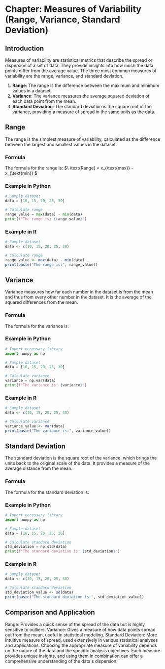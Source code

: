 # Chapter: Measures of Variability (Range, Variance, Standard Deviation)

## Introduction

Measures of variability are statistical metrics that describe the spread or dispersion of a set of data. They provide insights into how much the data points differ from the average value. The three most common measures of variability are the range, variance, and standard deviation.

1. **Range**: The range is the difference between the maximum and minimum values in a dataset.
2. **Variance**: The variance measures the average squared deviation of each data point from the mean.
3. **Standard Deviation**: The standard deviation is the square root of the variance, providing a measure of spread in the same units as the data.

## Range

The range is the simplest measure of variability, calculated as the difference between the largest and smallest values in the dataset.

### Formula

The formula for the range is:
$\ \text{Range} = x_{\text{max}} - x_{\text{min}} \$

### Example in Python
```python
# Sample dataset
data = [10, 15, 20, 25, 30]

# Calculate range
range_value = max(data) - min(data)
print(f"The range is: {range_value}")
```
### Example in R
```r
# Sample dataset
data <- c(10, 15, 20, 25, 30)

# Calculate range
range_value <- max(data) - min(data)
print(paste("The range is:", range_value))
```

## Variance
Variance measures how far each number in the dataset is from the mean and thus from every other number in the dataset. It is the average of the squared differences from the mean.

### Formula
The formula for the variance is:


### Example in Python
```python
# Import necessary library
import numpy as np

# Sample dataset
data = [10, 15, 20, 25, 30]

# Calculate variance
variance = np.var(data)
print(f"The variance is: {variance}")
```

### Example in R
```r
# Sample dataset
data <- c(10, 15, 20, 25, 30)

# Calculate variance
variance_value <- var(data)
print(paste("The variance is:", variance_value))
```

## Standard Deviation
The standard deviation is the square root of the variance, which brings the units back to the original scale of the data. It provides a measure of the average distance from the mean.

### Formula
The formula for the standard deviation is:

### Example in Python
```python
# Import necessary library
import numpy as np

# Sample dataset
data = [10, 15, 20, 25, 30]

# Calculate standard deviation
std_deviation = np.std(data)
print(f"The standard deviation is: {std_deviation}")
```

### Example in R
```r
# Sample dataset
data <- c(10, 15, 20, 25, 30)

# Calculate standard deviation
std_deviation_value <- sd(data)
print(paste("The standard deviation is:", std_deviation_value))
```

## Comparison and Application
Range: Provides a quick sense of the spread of the data but is highly sensitive to outliers.
Variance: Gives a measure of how data points spread out from the mean, useful in statistical modeling.
Standard Deviation: More intuitive measure of spread, used extensively in various statistical analyses and applications.
Choosing the appropriate measure of variability depends on the nature of the data and the specific analysis objectives. Each measure provides unique insights, and using them in combination can offer a comprehensive understanding of the data's dispersion.

